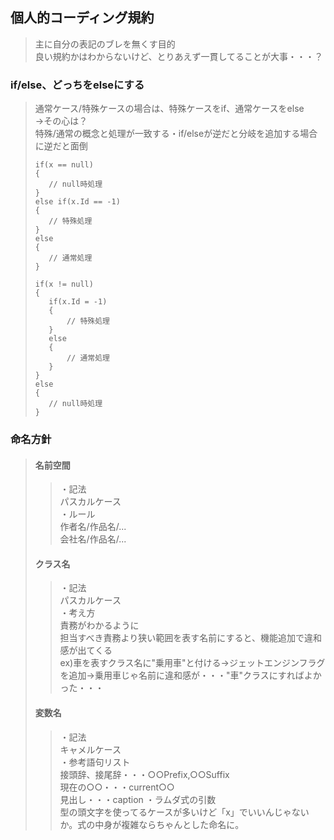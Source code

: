 ## 個人的コーディング規約
>主に自分の表記のブレを無くす目的  
>良い規約かはわからないけど、とりあえず一貫してることが大事・・・？  
### if/else、どっちをelseにする
>通常ケース/特殊ケースの場合は、特殊ケースをif、通常ケースをelse  
>→その心は？  
> 特殊/通常の概念と処理が一致する・if/elseが逆だと分岐を追加する場合に逆だと面倒
>```
>if(x == null)
>{
>    // null時処理
>}
>else if(x.Id == -1)
>{
>    // 特殊処理
>}
>else
>{
>    // 通常処理
>}
>```
>```
>if(x != null)
>{
>    if(x.Id = -1)
>    {
>        // 特殊処理
>    }
>    else
>    {
>        // 通常処理
>    }
>}
>else
>{
>    // null時処理
>}
>```
### 命名方針
>#### 名前空間
>>・記法  
>>パスカルケース  
>>・ルール  
>>作者名/作品名/...  
>>会社名/作品名/...  
>#### クラス名
>>・記法  
>>パスカルケース  
>>・考え方  
>>責務がわかるように  
>>担当すべき責務より狭い範囲を表す名前にすると、機能追加で違和感が出てくる  
>>ex)車を表すクラス名に"乗用車"と付ける→ジェットエンジンフラグを追加→乗用車じゃ名前に違和感が・・・"車"クラスにすればよかった・・・
>#### 変数名
>>・記法  
>>キャメルケース  
>>・参考語句リスト   
>>接頭辞、接尾辞・・・○○Prefix,○○Suffix  
>>現在の○○・・・current○○  
>>見出し・・・caption
>>・ラムダ式の引数  
>>型の頭文字を使ってるケースが多いけど「x」でいいんじゃないか。式の中身が複雑ならちゃんとした命名に。   


